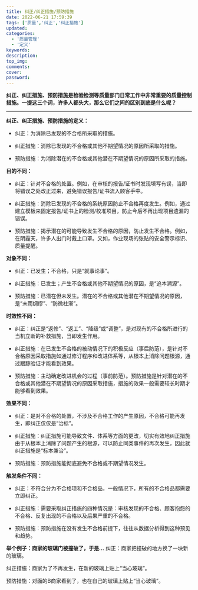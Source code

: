 ```yaml
---
title: 纠正/纠正措施/预防措施
date: 2022-06-21 17:59:39
tags: ['质量','纠正','纠正措施']
updated:
categories:
  - '质量管理'
  - '定义'
keywords:
description: 
top_img:
comments:
cover:
password:
---
```

**纠正、纠正措施、预防措施是检验检测等质量部门日常工作中非常重要的质量控制措施。一提这三个词，许多人都头大，那么它们之间的区别到底是什么呢？**

***

**纠正、纠正措施、预防措施的定义：**

- 纠正：为消除已发现的不合格所采取的措施。


- 纠正措施：消除已发现的不合格或其他不期望情况的原因所采取的措施。


- 预防措施：为消除潜在的不合格或其他潜在不期望情况的原因所采取的措施。


**目的不同：**

- 纠正：针对不合格的处置。例如，在审核的报告/证书时发现填写有误，当即将错误之处改正过来，避免错误报告/证书流入顾客手中。

- 纠正措施：消除已发现的不合格的系统原因防止不合格再度发生。例如，通过建立模板来固定报告/证书上的检测/校准项目，防止今后不再出现项目遗漏的错误。


- 预防措施：揭示潜在的可能导致发生不合格的原因，防止发生不合格。例如，在阴霾天，许多人出门时戴上口罩。又如，作业现场的张贴的安全警示标识、质量提醒。


**对象不同：**

- 纠正：已发生；不合格，只是“就事论事”。

- 纠正措施：已发生；产生不合格或其他不期望情况的原因，是“追本溯源”。


- 预防措施：已潜在但未发生。潜在的不合格或其他潜在不期望情况的原因，是“未雨绸缪”、“防微杜渐”。


**时效性不同：**

- 纠正：纠正是“返修”、“返工”、“降级”或“调整”，是对现有的不合格所进行的当机立断的补救措施，当即发生作用。

- 纠正措施：在已发生不合格的被动情况下的积极反应（事后防范），是针对不合格原因采取措施如通过修订程序和改进体系等，从根本上消除问题根源，通过跟踪验证才能看到效果。


- 预防措施：主动确定改进机会的过程（事前防范）。预防措施是针对潜在的不合格或其他潜在不期望情况的原因采取措施，措施的效果一般需要较长时期才能够看到效果。


**效果不同：**

- 纠正：是对不合格的处置，不涉及不合格工作的产生原因，不合格可能再发生，即纠正仅仅是“治标”。

- 纠正措施：纠正措施可能导致文件、体系等方面的更改，切实有效地纠正措施由于从根本上消除了问题产生的根源，可以防止同类事件的再次发生，因此就纠正措施是“标本兼治”。


- 预防措施：预防措施能彻底避免不合格或不期望情况发生。


**触发条件不同：**

- 纠正：不符合分为不合格项和不合格品，一般情况下，所有的不合格品都需要立即纠正。

- 纠正措施：需要采取纠正措施的四种情况是：审核发现的不合格、顾客抱怨的不合格、反复出现的不合格以及后果严重的不合格。


- 预防措施：预防措施在没有发生不合格前提下，往往从数据分析得到这种预见和趋势。


**举个例子：商家的玻璃门被撞破了，于是...**
纠正：商家把撞破的地方换了一块新的玻璃。

纠正措施：商家为了不再发生，在新的玻璃上贴上“当心玻璃”。

预防措施：对面的B商家看到了，也在自己的玻璃上贴上“当心玻璃”。